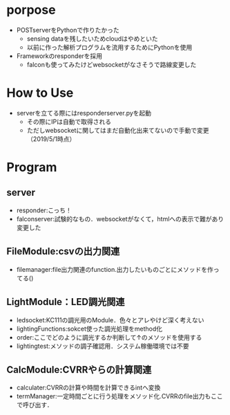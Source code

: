 # porpose
- POSTserverをPythonで作りたかった
    - sensing dataを残したいためcloudはやめといた
    - 以前に作った解析プログラムを流用するためにPythonを使用
- Frameworkのresponderを採用
    - falconも使ってみたけどwebsocketがなさそうで路線変更した

# How to Use
- serverを立てる際にはresponderserver.pyを起動
    - その際にIPは自動で取得される
    - ただしwebsocketに関してはまだ自動化出来てないので手動で変更（2019/5/1時点）

# Program
## server
- responder:こっち！
- falconserver:試験的なもの．websocketがなくて，htmlへの表示で難があり変更した

## FileModule:csvの出力関連
- filemanager:file出力関連のfunction.出力したいものごとにメソッドを作ってる()

## LightModule：LED調光関連
- ledsocket:KC111の調光用のModule．色々とアレやけど深く考えない
- lightingFunctions:sokcet使った調光処理をmethod化
- order:ここでどのように調光するか判断して↑のメソッドを使用する
- lightingtest:メソッドの調子確認用．システム稼働環境では不要

## CalcModule:CVRRやらの計算関連
- calculater:CVRRの計算や時間を計算できるintへ変換
- termManager:一定時間ごとに行う処理をメソッド化.CVRRのfile出力もここで呼び出す．